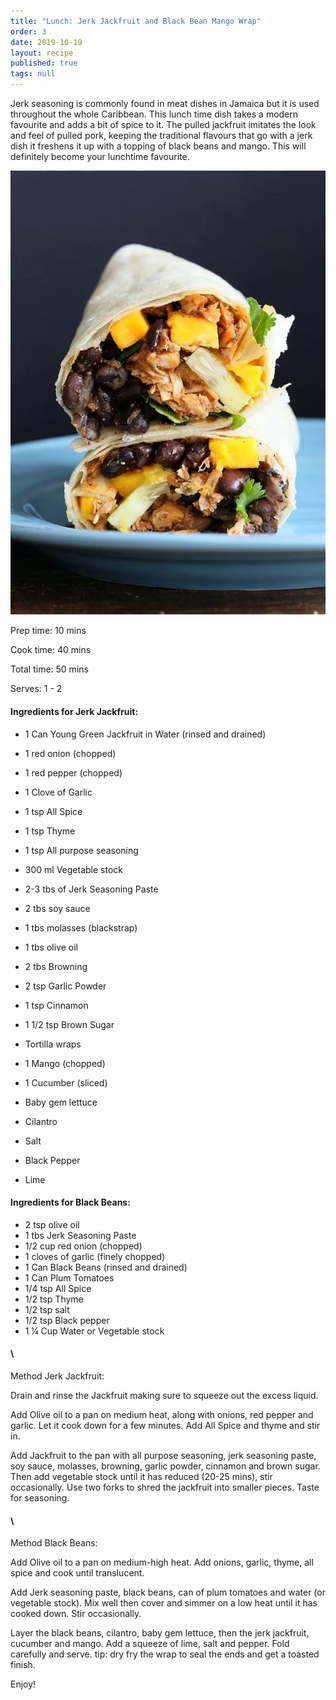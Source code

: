 ```yaml
---
title: "Lunch: Jerk Jackfruit and Black Bean Mango Wrap"
order: 3
date: 2019-10-19
layout: recipe
published: true
tags: null
---
```

Jerk seasoning is commonly found in meat dishes in Jamaica but it is used throughout the whole Caribbean. This lunch time dish takes a modern favourite and adds a bit of spice to it. The pulled jackfruit imitates the look and feel of pulled pork, keeping the traditional flavours that go with a jerk dish it freshens it up with a topping of black beans and mango. This will definitely become your lunchtime favourite.

![Image of two halves of a wrap filled with jackfruit, black beans, mango and cilantro.](../uploads/jerkjackfruitwrap.jpeg "Jerk Jackfruit and Black Bean Mango wrap")

Prep time: 10 mins

Cook time: 40 mins

Total time: 50 mins



Serves: 1 - 2



#### Ingredients for Jerk Jackfruit: 

* 1 Can Young Green Jackfruit in Water (rinsed and drained)
* 1 red onion (chopped)
* 1 red pepper (chopped)
* 1 Clove of Garlic
* 1 tsp All Spice
* 1 tsp Thyme
* 1 tsp All purpose seasoning
* 300 ml Vegetable stock
* 2-3 tbs of Jerk Seasoning Paste
* 2 tbs soy sauce
* 1 tbs molasses (blackstrap)
* 1 tbs olive oil
* 2 tbs Browning
* 2 tsp Garlic Powder
* 1 tsp Cinnamon
* 1 1/2 tsp Brown Sugar


* Tortilla wraps
* 1 Mango (chopped)
* 1 Cucumber (sliced)
* Baby gem lettuce
* Cilantro
* Salt
* Black Pepper
* Lime

#### Ingredients for Black Beans:

* 2 tsp olive oil
* 1 tbs Jerk Seasoning Paste
* 1/2 cup red onion (chopped)
* 1 cloves of garlic (finely chopped)
* 1 Can Black Beans (rinsed and drained)
* 1 Can Plum Tomatoes
* 1/4 tsp All Spice
* 1/2 tsp Thyme
* 1/2 tsp salt
* 1/2 tsp Black pepper
* 1 ¼ Cup Water or Vegetable stock

#### \
Method Jerk Jackfruit:

Drain and rinse the Jackfruit making sure to squeeze out the excess liquid.

Add Olive oil to a pan on medium heat, along with onions, red pepper and garlic. Let it cook down for a few minutes. Add All Spice and thyme and stir in.

Add Jackfruit to the pan with all purpose seasoning, jerk seasoning paste, soy sauce, molasses, browning, garlic powder, cinnamon and brown sugar. Then add vegetable stock until it has reduced (20-25 mins), stir occasionally. Use two forks to shred the jackfruit into smaller pieces. Taste for seasoning.

#### \
Method Black Beans:

Add Olive oil to a pan on medium-high heat. Add onions, garlic, thyme, all spice and cook until translucent.

Add Jerk seasoning paste, black beans, can of plum tomatoes and water (or vegetable stock). Mix well then cover and simmer on a low heat until it has cooked down. Stir occasionally.

Layer the black beans, cilantro, baby gem lettuce, then the jerk jackfruit, cucumber and mango. Add a squeeze of lime, salt and pepper. Fold carefully and serve. tip: dry fry the wrap to seal the ends and get a toasted finish. 



Enjoy!